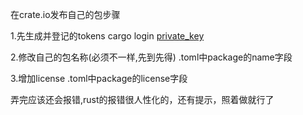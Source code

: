 在crate.io发布自己的包步骤

1.先生成并登记的tokens
cargo login [private_key](https://crates.io/settings/tokens)

2.修改自己的包名称(必须不一样,先到先得)
.toml中package的name字段

3.增加license 
.toml中package的license字段

弄完应该还会报错,rust的报错很人性化的，还有提示，照着做就行了